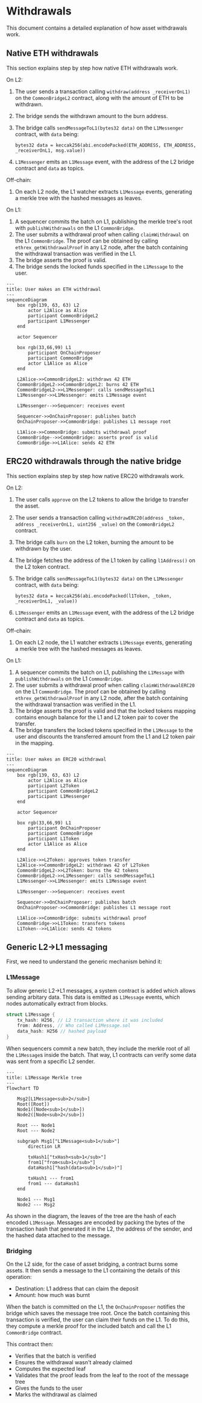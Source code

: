 # Withdrawals

This document contains a detailed explanation of how asset withdrawals work.

## Native ETH withdrawals

This section explains step by step how native ETH withdrawals work.

On L2:

1. The user sends a transaction calling `withdraw(address _receiverOnL1)` on the `CommonBridgeL2` contract, along with the amount of ETH to be withdrawn.
2. The bridge sends the withdrawn amount to the burn address.
3. The bridge calls `sendMessageToL1(bytes32 data)` on the `L1Messenger` contract, with `data` being:

    ```solidity
    bytes32 data = keccak256(abi.encodePacked(ETH_ADDRESS, ETH_ADDRESS, _receiverOnL1, msg.value))
    ```

4. `L1Messenger` emits an `L1Message` event, with the address of the L2 bridge contract and `data` as topics.

Off-chain:

1. On each L2 node, the L1 watcher extracts `L1Message` events, generating a merkle tree with the hashed messages as leaves.

On L1:

1. A sequencer commits the batch on L1, publishing the merkle tree's root with `publishWithdrawals` on the L1 `CommonBridge`.
2. The user submits a withdrawal proof when calling `claimWithdrawal` on the L1 `CommonBridge`.
   The proof can be obtained by calling `ethrex_getWithdrawalProof` in any L2 node, after the batch containing the withdrawal transaction was verified in the L1.
3. The bridge asserts the proof is valid.
4. The bridge sends the locked funds specified in the `L1Message` to the user.

```mermaid
---
title: User makes an ETH withdrawal
---
sequenceDiagram
    box rgb(139, 63, 63) L2
        actor L2Alice as Alice
        participant CommonBridgeL2
        participant L1Messenger
    end

    actor Sequencer

    box rgb(33,66,99) L1
        participant OnChainProposer
        participant CommonBridge
        actor L1Alice as Alice
    end

    L2Alice->>CommonBridgeL2: withdraws 42 ETH
    CommonBridgeL2->>CommonBridgeL2: burns 42 ETH
    CommonBridgeL2->>L1Messenger: calls sendMessageToL1
    L1Messenger->>L1Messenger: emits L1Message event

    L1Messenger-->>Sequencer: receives event

    Sequencer->>OnChainProposer: publishes batch
    OnChainProposer->>CommonBridge: publishes L1 message root

    L1Alice->>CommonBridge: submits withdrawal proof
    CommonBridge-->>CommonBridge: asserts proof is valid
    CommonBridge->>L1Alice: sends 42 ETH
```

## ERC20 withdrawals through the native bridge

This section explains step by step how native ERC20 withdrawals work.

On L2:

1. The user calls `approve` on the L2 tokens to allow the bridge to transfer the asset.
2. The user sends a transaction calling `withdrawERC20(address _token, address _receiverOnL1, uint256 _value)` on the `CommonBridgeL2` contract.
3. The bridge calls `burn` on the L2 token, burning the amount to be withdrawn by the user.
4. The bridge fetches the address of the L1 token by calling `l1Address()` on the L2 token contract.
5. The bridge calls `sendMessageToL1(bytes32 data)` on the `L1Messenger` contract, with `data` being:

    ```solidity
    bytes32 data = keccak256(abi.encodePacked(l1Token, _token, _receiverOnL1, _value))
    ```

6. `L1Messenger` emits an `L1Message` event, with the address of the L2 bridge contract and `data` as topics.

Off-chain:

1. On each L2 node, the L1 watcher extracts `L1Message` events, generating a merkle tree with the hashed messages as leaves.

On L1:

1. A sequencer commits the batch on L1, publishing the `L1Message` with `publishWithdrawals` on the L1 `CommonBridge`.
2. The user submits a withdrawal proof when calling `claimWithdrawalERC20` on the L1 `CommonBridge`.
   The proof can be obtained by calling `ethrex_getWithdrawalProof` in any L2 node, after the batch containing the withdrawal transaction was verified in the L1.
3. The bridge asserts the proof is valid and that the locked tokens mapping contains enough balance for the L1 and L2 token pair to cover the transfer.
4. The bridge transfers the locked tokens specified in the `L1Message` to the user and discounts the transferred amount from the L1 and L2 token pair in the mapping.

```mermaid
---
title: User makes an ERC20 withdrawal
---
sequenceDiagram
    box rgb(139, 63, 63) L2
        actor L2Alice as Alice
        participant L2Token
        participant CommonBridgeL2
        participant L1Messenger
    end

    actor Sequencer

    box rgb(33,66,99) L1
        participant OnChainProposer
        participant CommonBridge
        participant L1Token
        actor L1Alice as Alice
    end

    L2Alice->>L2Token: approves token transfer
    L2Alice->>CommonBridgeL2: withdraws 42 of L2Token
    CommonBridgeL2->>L2Token: burns the 42 tokens
    CommonBridgeL2->>L1Messenger: calls sendMessageToL1
    L1Messenger->>L1Messenger: emits L1Message event

    L1Messenger-->>Sequencer: receives event

    Sequencer->>OnChainProposer: publishes batch
    OnChainProposer->>CommonBridge: publishes L1 message root

    L1Alice->>CommonBridge: submits withdrawal proof
    CommonBridge->>L1Token: transfers tokens
    L1Token-->>L1Alice: sends 42 tokens
```

## Generic L2->L1 messaging

First, we need to understand the generic mechanism behind it:

### L1Message

To allow generic L2->L1 messages, a system contract is added which allows sending arbitary data. This data is emitted as `L1Message` events, which nodes automatically extract from blocks.

```rust
struct L1Message {
    tx_hash: H256, // L2 transaction where it was included
    from: Address, // Who called L1Message.sol
    data_hash: H256 // hashed payload
}
```

When sequencers commit a new batch, they include the merkle root of all the `L1Message`s inside the batch.
That way, L1 contracts can verify some data was sent from a specific L2 sender.

```mermaid
---
title: L1Message Merkle tree
---
flowchart TD
    
    Msg2[L1Message<sub>2</sub>]
    Root([Root])
    Node1([Node<sub>1</sub>])
    Node2([Node<sub>2</sub>])

    Root --- Node1
    Root --- Node2

    subgraph Msg1["L1Message<sub>1</sub>"]
        direction LR

        txHash1["txHash<sub>1</sub>"]
        from1["from<sub>1</sub>"]
        dataHash1["hash(data<sub>1</sub>)"]

        txHash1 --- from1
        from1 --- dataHash1
    end

    Node1 --- Msg1
    Node2 --- Msg2
```

As shown in the diagram, the leaves of the tree are the hash of each encoded `L1Message`.
Messages are encoded by packing the bytes of the transaction hash that generated it in the L2, the address of the sender, and the hashed data attached to the message.

### Bridging

On the L2 side, for the case of asset bridging, a contract burns some assets.
It then sends a message to the L1 containing the details of this operation:

- Destination: L1 address that can claim the deposit
- Amount: how much was burnt

When the batch is committed on the L1, the `OnChainProposer` notifies the bridge which saves the message tree root.
Once the batch containing this transaction is verified, the user can claim their funds on the L1.
To do this, they compute a merkle proof for the included batch and call the L1 `CommonBridge` contract.

This contract then:

- Verifies that the batch is verified
- Ensures the withdrawal wasn't already claimed
- Computes the expected leaf
- Validates that the proof leads from the leaf to the root of the message tree
- Gives the funds to the user
- Marks the withdrawal as claimed
